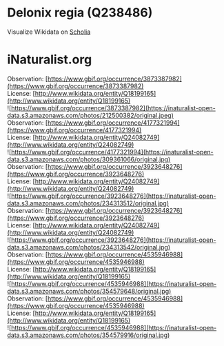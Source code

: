 
Delonix regia (Q238486)
=======================
  
Visualize Wikidata on [Scholia](https://scholia.toolforge.org/taxon/Q238486)
# iNaturalist.org
  
Observation: [https://www.gbif.org/occurrence/3873387982](https://www.gbif.org/occurrence/3873387982)  
License: [http://www.wikidata.org/entity/Q18199165](http://www.wikidata.org/entity/Q18199165)  
![https://www.gbif.org/occurrence/3873387982](https://inaturalist-open-data.s3.amazonaws.com/photos/212500382/original.jpeg)  
Observation: [https://www.gbif.org/occurrence/4177321994](https://www.gbif.org/occurrence/4177321994)  
License: [http://www.wikidata.org/entity/Q24082749](http://www.wikidata.org/entity/Q24082749)  
![https://www.gbif.org/occurrence/4177321994](https://inaturalist-open-data.s3.amazonaws.com/photos/309361066/original.jpg)  
Observation: [https://www.gbif.org/occurrence/3923648276](https://www.gbif.org/occurrence/3923648276)  
License: [http://www.wikidata.org/entity/Q24082749](http://www.wikidata.org/entity/Q24082749)  
![https://www.gbif.org/occurrence/3923648276](https://inaturalist-open-data.s3.amazonaws.com/photos/234313512/original.jpg)  
Observation: [https://www.gbif.org/occurrence/3923648276](https://www.gbif.org/occurrence/3923648276)  
License: [http://www.wikidata.org/entity/Q24082749](http://www.wikidata.org/entity/Q24082749)  
![https://www.gbif.org/occurrence/3923648276](https://inaturalist-open-data.s3.amazonaws.com/photos/234313542/original.jpg)  
Observation: [https://www.gbif.org/occurrence/4535946988](https://www.gbif.org/occurrence/4535946988)  
License: [http://www.wikidata.org/entity/Q18199165](http://www.wikidata.org/entity/Q18199165)  
![https://www.gbif.org/occurrence/4535946988](https://inaturalist-open-data.s3.amazonaws.com/photos/354579648/original.jpg)  
Observation: [https://www.gbif.org/occurrence/4535946988](https://www.gbif.org/occurrence/4535946988)  
License: [http://www.wikidata.org/entity/Q18199165](http://www.wikidata.org/entity/Q18199165)  
![https://www.gbif.org/occurrence/4535946988](https://inaturalist-open-data.s3.amazonaws.com/photos/354579916/original.jpg)